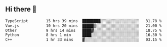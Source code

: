 ## Hi there 👋

<!--START_SECTION:waka-->

```txt
TypeScript        15 hrs 39 mins  ████████░░░░░░░░░░░░░░░░░   31.78 %
Vue.js            10 hrs 20 mins  █████▒░░░░░░░░░░░░░░░░░░░   21.00 %
Other             9 hrs 14 mins   ████▓░░░░░░░░░░░░░░░░░░░░   18.75 %
Python            8 hrs 1 min     ████░░░░░░░░░░░░░░░░░░░░░   16.30 %
C++               1 hr 33 mins    ▓░░░░░░░░░░░░░░░░░░░░░░░░   03.15 %
```

<!--END_SECTION:waka-->
